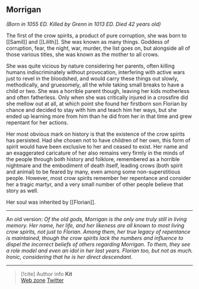 ## Morrigan 

*(Born in 1055 ED. Killed by Grenn in 1013 ED. Died 42 years old)*

The first of the crow spirits, a product of pure corruption, she was born to [[Samil]] and [[Lilith]]. She was known as many things. Goddess of corruption, fear, the night, war, murder, the list goes on, but alongside all of those various titles, she was known as the mother to all crows. 

She was quite vicious by nature considering her parents, often killing humans indiscriminately without provocation, interfering with active wars just to revel in the bloodshed, and would carry these things out slowly, methodically, and gruesomely, all the while taking small breaks to have a child or two. She was a horrible parent though, leaving her kids motherless and often fatherless. Only when she was critically injured in a crossfire did she mellow out at all, at which point she found her firstborn son Florian by chance and decided to stay with him and teach him her ways, but she ended up learning more from him than he did from her in that time and grew repentant for her actions. 

Her most obvious mark on history is that the existence of the crow spirits has persisted. Had she chosen not to have children of her own, this form of spirit would have been exclusive to her and ceased to exist. Her name and an exaggerated caricature of her also remains very firmly in the minds of the people through both history and folklore, remembered as a horrible nightmare and the embodiment of death itself, leading crows (both spirit and animal) to be feared by many, even among some non-superstitious people. However, most crow spirits remember her repentance and consider her a tragic martyr, and a very small number of other people believe that story as well.

Her soul was inherited by [[Florian]].

-----

An old version: *Of the old gods, Morrigan is the only one truly still in living memory. Her name, her life, and her likeness are all known to most living crow spirits, not just to Florian. Among them, her true legacy of repentance is maintained, though the crow spirits lack the numbers and influence to dispel the incorrect beliefs of others regarding Morrigan. To them, they see a role model and even an idol in her last years. Florian too, but not as much. Ironic, considering that he is her direct descendant.*

-----
> [!cite] Author info
> **Kit**\
> [Web zone](https://kitabe.link) [Twitter](https://twitter.com/Kerosyn_)